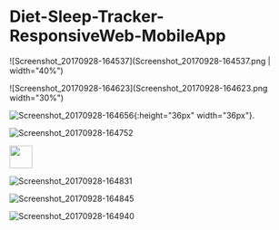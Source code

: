 # Diet-Sleep-Tracker-ResponsiveWeb-MobileApp


![Screenshot_20170928-164537](Screenshot_20170928-164537.png | width="40%")

![Screenshot_20170928-164623](Screenshot_20170928-164623.png width="30%")

![Screenshot_20170928-164656](Screenshot_20170928-164656.png){:height="36px" width="36px"}.

![Screenshot_20170928-164752](Screenshot_20170928-164752.png)

<img src="Screenshot_20170928-164752.png" width="40"/>

![Screenshot_20170928-164831](Screenshot_20170928-164831.png)

![Screenshot_20170928-164845](Screenshot_20170928-164845.png)

![Screenshot_20170928-164940](Screenshot_20170928-164940.png)
